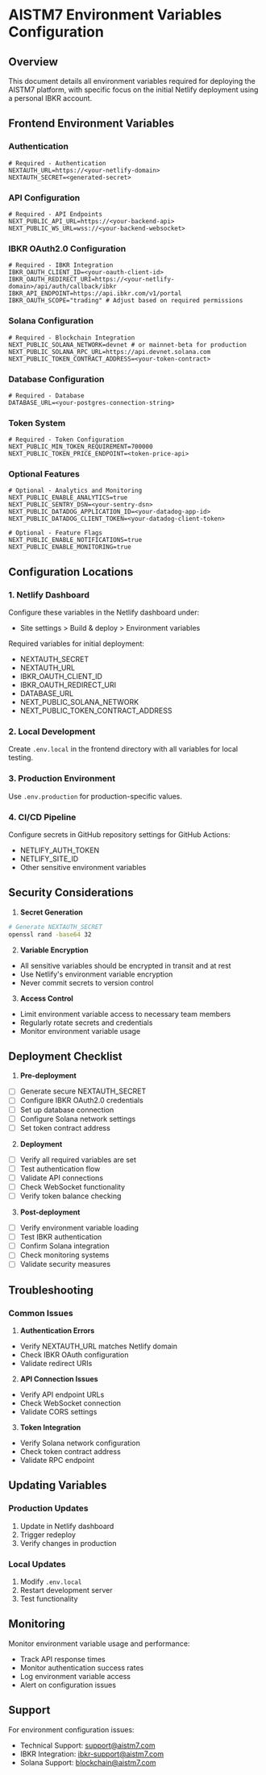 # AISTM7 Environment Variables Configuration

## Overview
This document details all environment variables required for deploying the AISTM7 platform, with specific focus on the initial Netlify deployment using a personal IBKR account.

## Frontend Environment Variables

### Authentication
```env
# Required - Authentication
NEXTAUTH_URL=https://<your-netlify-domain>
NEXTAUTH_SECRET=<generated-secret>
```

### API Configuration
```env
# Required - API Endpoints
NEXT_PUBLIC_API_URL=https://<your-backend-api>
NEXT_PUBLIC_WS_URL=wss://<your-backend-websocket>
```

### IBKR OAuth2.0 Configuration
```env
# Required - IBKR Integration
IBKR_OAUTH_CLIENT_ID=<your-oauth-client-id>
IBKR_OAUTH_REDIRECT_URI=https://<your-netlify-domain>/api/auth/callback/ibkr
IBKR_API_ENDPOINT=https://api.ibkr.com/v1/portal
IBKR_OAUTH_SCOPE="trading" # Adjust based on required permissions
```

### Solana Configuration
```env
# Required - Blockchain Integration
NEXT_PUBLIC_SOLANA_NETWORK=devnet # or mainnet-beta for production
NEXT_PUBLIC_SOLANA_RPC_URL=https://api.devnet.solana.com
NEXT_PUBLIC_TOKEN_CONTRACT_ADDRESS=<your-token-contract>
```

### Database Configuration
```env
# Required - Database
DATABASE_URL=<your-postgres-connection-string>
```

### Token System
```env
# Required - Token Configuration
NEXT_PUBLIC_MIN_TOKEN_REQUIREMENT=700000
NEXT_PUBLIC_TOKEN_PRICE_ENDPOINT=<token-price-api>
```

### Optional Features
```env
# Optional - Analytics and Monitoring
NEXT_PUBLIC_ENABLE_ANALYTICS=true
NEXT_PUBLIC_SENTRY_DSN=<your-sentry-dsn>
NEXT_PUBLIC_DATADOG_APPLICATION_ID=<your-datadog-app-id>
NEXT_PUBLIC_DATADOG_CLIENT_TOKEN=<your-datadog-client-token>

# Optional - Feature Flags
NEXT_PUBLIC_ENABLE_NOTIFICATIONS=true
NEXT_PUBLIC_ENABLE_MONITORING=true
```

## Configuration Locations

### 1. Netlify Dashboard
Configure these variables in the Netlify dashboard under:
- Site settings > Build & deploy > Environment variables

Required variables for initial deployment:
- NEXTAUTH_SECRET
- NEXTAUTH_URL
- IBKR_OAUTH_CLIENT_ID
- IBKR_OAUTH_REDIRECT_URI
- DATABASE_URL
- NEXT_PUBLIC_SOLANA_NETWORK
- NEXT_PUBLIC_TOKEN_CONTRACT_ADDRESS

### 2. Local Development
Create `.env.local` in the frontend directory with all variables for local testing.

### 3. Production Environment
Use `.env.production` for production-specific values.

### 4. CI/CD Pipeline
Configure secrets in GitHub repository settings for GitHub Actions:
- NETLIFY_AUTH_TOKEN
- NETLIFY_SITE_ID
- Other sensitive environment variables

## Security Considerations

1. **Secret Generation**
```bash
# Generate NEXTAUTH_SECRET
openssl rand -base64 32
```

2. **Variable Encryption**
- All sensitive variables should be encrypted in transit and at rest
- Use Netlify's environment variable encryption
- Never commit secrets to version control

3. **Access Control**
- Limit environment variable access to necessary team members
- Regularly rotate secrets and credentials
- Monitor environment variable usage

## Deployment Checklist

1. **Pre-deployment**
- [ ] Generate secure NEXTAUTH_SECRET
- [ ] Configure IBKR OAuth2.0 credentials
- [ ] Set up database connection
- [ ] Configure Solana network settings
- [ ] Set token contract address

2. **Deployment**
- [ ] Verify all required variables are set
- [ ] Test authentication flow
- [ ] Validate API connections
- [ ] Check WebSocket functionality
- [ ] Verify token balance checking

3. **Post-deployment**
- [ ] Verify environment variable loading
- [ ] Test IBKR authentication
- [ ] Confirm Solana integration
- [ ] Check monitoring systems
- [ ] Validate security measures

## Troubleshooting

### Common Issues

1. **Authentication Errors**
- Verify NEXTAUTH_URL matches Netlify domain
- Check IBKR OAuth configuration
- Validate redirect URIs

2. **API Connection Issues**
- Verify API endpoint URLs
- Check WebSocket connection
- Validate CORS settings

3. **Token Integration**
- Verify Solana network configuration
- Check token contract address
- Validate RPC endpoint

## Updating Variables

### Production Updates
1. Update in Netlify dashboard
2. Trigger redeploy
3. Verify changes in production

### Local Updates
1. Modify `.env.local`
2. Restart development server
3. Test functionality

## Monitoring

Monitor environment variable usage and performance:
- Track API response times
- Monitor authentication success rates
- Log environment variable access
- Alert on configuration issues

## Support

For environment configuration issues:
- Technical Support: support@aistm7.com
- IBKR Integration: ibkr-support@aistm7.com
- Solana Support: blockchain@aistm7.com